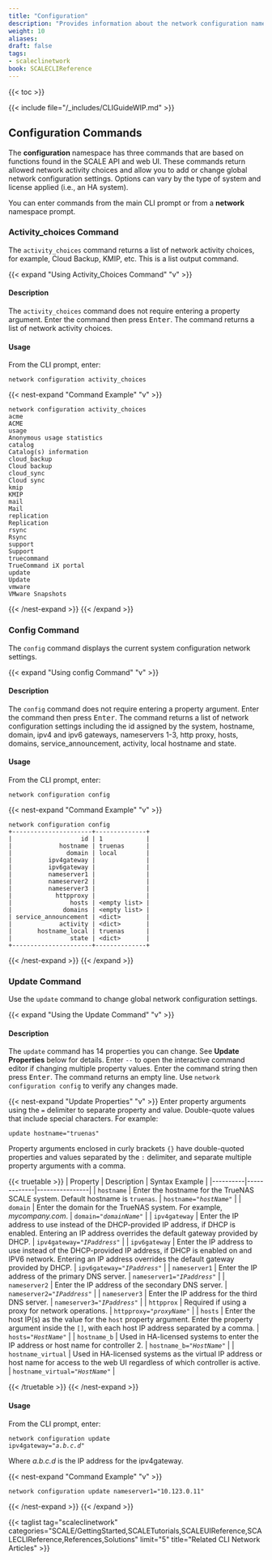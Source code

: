 ```yaml
---
title: "Configuration"
description: "Provides information about the network configuration namespace in the TrueNAS CLI. Includes command syntax and common commands."
weight: 10
aliases:
draft: false
tags:
- scaleclinetwork
book: SCALECLIReference
---
```


{{< toc >}}

{{< include file="/_includes/CLIGuideWIP.md" >}}

## Configuration Commands

The **configuration** namespace has three commands that are based on functions found in the SCALE API and web UI.
These commands return allowed network activity choices and allow you to add or change global network configuration settings.
Options can vary by the type of system and license applied (i.e., an HA system).

You can enter commands from the main CLI prompt or from a **network** namespace prompt.

### Activity_choices Command
The `activity_choices` command returns a list of network activity choices, for example, Cloud Backup, KMIP, etc. This is a list output command.

{{< expand "Using Activity_Choices Command" "v" >}}
#### Description
The `activity_choices` command does not require entering a property argument.
Enter the command then press <kbd>Enter</kbd>.
The command returns a list of network activity choices.

#### Usage
From the CLI prompt, enter:

`network configuration activity_choices`

{{< nest-expand "Command Example" "v" >}}
```
network configuration activity_choices
acme
ACME
usage
Anonymous usage statistics
catalog
Catalog(s) information
cloud_backup
Cloud backup
cloud_sync
Cloud sync
kmip
KMIP
mail
Mail
replication
Replication
rsync
Rsync
support
Support
truecommand
TrueCommand iX portal
update
Update
vmware
VMware Snapshots
```
{{< /nest-expand >}}
{{< /expand >}}

### Config Command
The `config` command displays the current system configuration network settings.

{{< expand "Using config Command" "v" >}}
#### Description
The `config` command does not require entering a property argument.
Enter the command then press <kbd>Enter</kbd>.
The command returns a list of network configuration settings including the id assigned by the system, hostname, domain, ipv4 and ipv6 gateways, nameservers 1-3, http proxy, hosts, domains, service_announcement, activity, local hostname and state.

#### Usage

From the CLI prompt, enter:

`network configuration config`

{{< nest-expand "Command Example" "v" >}}
```
network configuration config
+----------------------+--------------+
|                   id | 1            |
|             hostname | truenas      |
|               domain | local        |
|          ipv4gateway |              |
|          ipv6gateway |              |
|          nameserver1 |              |
|          nameserver2 |              |
|          nameserver3 |              |
|            httpproxy |              |
|                hosts | <empty list> |
|              domains | <empty list> |
| service_announcement | <dict>       |
|             activity | <dict>       |
|       hostname_local | truenas      |
|                state | <dict>       |
+----------------------+--------------+
```
{{< /nest-expand >}}
{{< /expand >}}

### Update Command
Use the `update` command to change global network configuration settings.

{{< expand "Using the Update Command" "v" >}}
#### Description
The `update` command has 14 properties you can change. See **Update Properties** below for details.
Enter `--` to open the interactive command editor if changing multiple property values.
Enter the command string then press <kbd>Enter</kbd>.
The command returns an empty line. Use `network configuration config` to verify any changes made.

{{< nest-expand "Update Properties" "v" >}}
Enter property arguments using the `=` delimiter to separate property and value. Double-quote values that include special characters. For example:

`update hostname="truenas"`

Property arguments enclosed in curly brackets `{}` have double-quoted properties and values separated by the `:` delimiter, and separate multiple property arguments with a comma.

{{< truetable >}}
| Property | Description | Syntax Example |
|----------|-------------|----------------|
| `hostname` | Enter the hostname for the TrueNAS SCALE system. Default hostname is `truenas`. | <code>hostname="<i>hostName</i>"</code> |
| `domain` | Enter the domain for the TrueNAS system. For example, *mycompany.com*. | <code>domain="<i>domainName</i>"</code> |
| `ipv4gateway` | Enter the IP address to use instead of the DHCP-provided IP address, if DHCP is enabled. Entering an IP address overrides the default gateway provided by DHCP. | <code>ipv4gateway="<i>IPaddress</i>"</code> |
| `ipv6gateway` | Enter the IP address to use instead of the DHCP-provided IP address, if DHCP is enabled on and IPV6 network. Entering an IP address overrides the default gateway provided by DHCP. | <code>ipv6gateway="<i>IPaddress</i>"</code> |
| `nameserver1` | Enter the IP address of the primary DNS server. | <code>nameserver1="<i>IPaddress</i>"</code> |
| `nameserver2` | Enter the IP address of the secondary DNS server. | <code>nameserver2="<i>IPaddress</i>"</code> |
| `nameserver3` | Enter the IP address for the third DNS server. | <code>nameserver3="<i>IPaddress</i>"</code> |
| `httpprox` | Required if using a proxy for network operations. | <code>httpproxy="<i>proxyName</i>"</code> |
| `hosts` | Enter the host IP(s) as the value for the `host` property argument. Enter the property argument inside the `[]`, with each host IP address separated by a comma. | <code>hosts="<i>HostName</i>"</code> |
| `hostname_b` | Used in HA-licensed systems to enter the IP address or host name for controller 2. | <code>hostname_b="<i>HostName</i>"</code> |
| `hostname_virtual` | Used in HA-licensed systems as the virtual IP address or host name for access to the web UI regardless of which controller is active. | <code>hostname_virtual="<i>HostName</i>"</code> |
<!-- verify syntax | `domains` | Enter the domain name(s) as the value for the `domain` property argument. Enter the property argument inside the `[]`, with each double-quoted domain name separated by a comma. | <code>domains=[domain="<i>domain1,domain2</i>]"</code> |
| `service_announcement` | Enter `true` to enable or `false` to disable these `service_announcement` options: <br><li>`netbios` set to use legacty NetBIOS name server. Advertises the SMB service NetBIOS name. SMB1 clients might require this to discover the server. When advertized, the server appears in Network Neighborhood. <br><li>`mdns` use to select multicast DNS. Uses the system `hostname` value to advertize enabled and running services. <br><li>`wsd` set to use SMB Service NetBIOS name to advertize the server to WS-Discovery clients. System appears in Network Neighborhood of modern Windows operation systems. </li> | <code>service_announcement={"netbios":"<i>true</i>", "mdns":"<i>true</i>", "wsd:"<i>true</i>"}</code> |
| `activity` | Object that sets the outbound network `type` property value to either `ALLOW` or `DENY`. Enter argument inside the curly brackets `{}`, using the `:` to separate double-quoted property and value. | <code>activity={"type":"<i>ALLOW</i>"}</code> | -->
{{< /truetable >}}
{{< /nest-expand >}}

#### Usage
From the CLI prompt, enter:

<code>network configuration update ipv4gateway="<i>a.b.c.d</i>"</code>

Where *a.b.c.d* is the IP address for the ipv4gateway.

{{< nest-expand "Command Example" "v" >}}
```
network configuration update nameserver1="10.123.0.11"

```
{{< /nest-expand >}}
{{< /expand >}}

{{< taglist tag="scaleclinetwork" categories="SCALE/GettingStarted,SCALETutorials,SCALEUIReference,SCALECLIReference,References,Solutions" limit="5" title="Related CLI Network Articles" >}}

